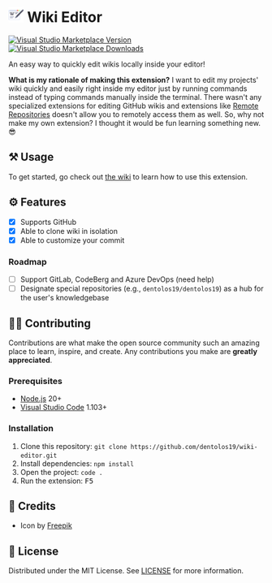 <h1>
  <img src="public/icon.png" alt="Icon" height="30" />
  <span>Wiki Editor</span>
</h1>

[![Visual Studio Marketplace Version](https://img.shields.io/visual-studio-marketplace/v/dentolos19.wiki-editor?logo=visual%20studio&label=marketplace)](https://marketplace.visualstudio.com/items?itemName=dentolos19.wiki-editor)
[![Visual Studio Marketplace Downloads](https://img.shields.io/visual-studio-marketplace/d/dentolos19.wiki-editor)](https://marketplace.visualstudio.com/items?itemName=dentolos19.wiki-editor)

An easy way to quickly edit wikis locally inside your editor!

**What is my rationale of making this extension?** I want to edit my projects' wiki quickly and easily right inside my editor just by running commands instead of typing commands manually inside the terminal. There wasn't any specialized extensions for editing GitHub wikis and extensions like [Remote Repositories](https://marketplace.visualstudio.com/items?itemName=ms-vscode.remote-repositories) doesn't allow you to remotely access them as well. So, why not make my own extension? I thought it would be fun learning something new. 😎

## ⚒️ Usage

To get started, go check out [the wiki](https://github.com/dentolos19/wiki-editor/wiki) to learn how to use this extension.

## ⚙️ Features

- [x] Supports GitHub
- [x] Able to clone wiki in isolation
- [x] Able to customize your commit

### Roadmap

- [ ] Support GitLab, CodeBerg and Azure DevOps (need help)
- [ ] Designate special repositories (e.g., `dentolos19/dentolos19`) as a hub for the user's knowledgebase

## 🧑‍💻 Contributing

Contributions are what make the open source community such an amazing place to learn, inspire, and create. Any contributions you make are **greatly appreciated**.

### Prerequisites

- [Node.js](https://nodejs.org) 20+
- [Visual Studio Code](https://code.visualstudio.com) 1.103+

### Installation

1. Clone this repository: `git clone https://github.com/dentolos19/wiki-editor.git`
2. Install dependencies: `npm install`
3. Open the project: `code .`
4. Run the extension: <kbd>F5</kbd>

## 💖 Credits

- Icon by [Freepik](https://flaticon.com/free-icon/wikipedia_326979)

## 📜 License

Distributed under the MIT License. See [LICENSE](LICENSE) for more information.